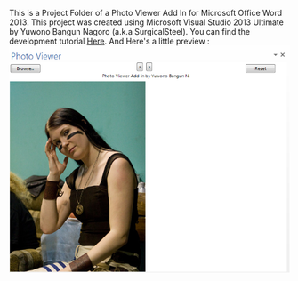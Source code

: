 This is a Project Folder of a Photo Viewer Add In for Microsoft Office Word 2013. This project was created using Microsoft Visual Studio 2013 Ultimate by Yuwono Bangun Nagoro (a.k.a SurgicalSteel). You can find the development tutorial <a href="https://bangunnagoro.wordpress.com/2016/03/04/create-a-photo-viewer-add-in-for-microsoft-word/#more-54" target="_blank">Here</a>. And Here's a little preview :<br><img src="https://github.com/SurgicalSteel/dotNEThacks/blob/master/Photo%20Viewer%20for%20Ms.%20Word/Result.PNG" />
